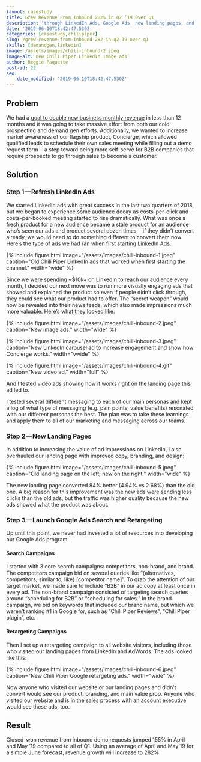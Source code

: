 ```yaml
---
layout: casestudy
title: Grew Revenue From Inbound 282% in Q2 ’19 Over Q1
description: 'through LinkedIn Ads, Google Ads, new landing pages, and more.'
date: '2019-06-10T18:42:47.530Z'
categories: [casestudy,chilipiper]
slug: /grew-revenue-from-inbound-282-in-q2-19-over-q1
skills: [demandgen,linkedin]
image: /assets/images/chili-inbound-2.jpeg
image-alt: new Chili Piper LinkedIn image ads
author: Reggie Paquette
post-id: 22
seo:
    date_modified: '2019-06-10T18:42:47.530Z'
---
```


## Problem

We had a [goal to double new business monthly revenue](/created-a-forecast-model-to-double-customer-acquisition-growth) in less than 12 months and it was going to take massive effort from both our cold prospecting and demand gen efforts. Additionally, we wanted to increase market awareness of our flagship product, Concierge, which allowed qualified leads to schedule their own sales meeting while filling out a demo request form — a step toward being more self-serve for B2B companies that require prospects to go through sales to become a customer.

## Solution

### Step 1 — Refresh LinkedIn Ads

We started LinkedIn ads with great success in the last two quarters of 2018, but we began to experience some audience decay as costs-per-click and costs-per-booked meeting started to rise dramatically. What was once a fresh product for a new audience became a stale product for an audience who’s seen our ads and product several dozen times — if they didn’t convert already, we would need to do something different to convert them now. Here’s the type of ads we had ran when first starting LinkedIn Ads:

{% include figure.html image="/assets/images/chili-inbound-1.jpeg" caption="Old Chili Piper LinkedIn ads that worked when first starting the channel." width="wide" %}

Since we were spending ~$10k+ on LinkedIn to reach our audience every month, I decided our next move was to run more visually engaging ads that showed and explained the product so even if people didn’t click through, they could see what our product had to offer. The “secret weapon” would now be revealed into their news feeds, which also made impressions much more valuable. Here’s what they looked like:

{% include figure.html image="/assets/images/chili-inbound-2.jpeg" caption="New image ads." width="wide" %}

{% include figure.html image="/assets/images/chili-inbound-3.jpeg" caption="New LinkedIn carousel ad to increase engagement and show how Concierge works." width="vwide" %}

{% include figure.html image="/assets/images/chili-inbound-4.gif" caption="New video ad." width="full" %}

And I tested video ads showing how it works right on the landing page this ad led to.

I tested several different messaging to each of our main personas and kept a log of what type of messaging (e.g. pain points, value benefits) resonated with our different personas the best. The plan was to take these learnings and apply them to all of our marketing and messaging across our teams.

### Step 2 — New Landing Pages

In addition to increasing the value of ad impressions on LinkedIn, I also overhauled our landing page with improved copy, branding, and design:

{% include figure.html image="/assets/images/chili-inbound-5.jpeg" caption="Old landing page on the left; new on the right." width="wide" %}

The new landing page converted 84% better (4.94% vs 2.68%) than the old one. A big reason for this improvement was the new ads were sending less clicks than the old ads, but the traffic was higher quality because the new ads showed what the product was about.

### Step 3 — Launch Google Ads Search and Retargeting

Up until this point, we never had invested a lot of resources into developing our Google Ads program.

#### Search Campaigns

I started with 3 core search campaigns: competitors, non-brand, and brand. The competitors campaign bid on several queries like “{alternatives, competitors, similar to, like} \[competitor name\]”. To grab the attention of our target market, we made sure to include “B2B” in our ad copy at least once in every ad. The non-brand campaign consisted of targeting search queries around “scheduling for B2B” or “scheduling for sales.” In the brand campaign, we bid on keywords that included our brand name, but which we weren’t ranking #1 in Google for, such as “Chili Piper Reviews”, “Chili Piper plugin”, etc.

#### Retargeting Campaigns

Then I set up a retargeting campaign to all website visitors, including those who visited our landing pages from LinkedIn and AdWords. The ads looked like this:

{% include figure.html image="/assets/images/chili-inbound-6.jpeg" caption="New Chili Piper Google retargeting ads." width="wide" %}

Now anyone who visited our website or our landing pages and didn’t convert would see our product, branding, and main value prop. Anyone who visited our website and is in the sales process with an account executive would see these ads, too.

## Result

Closed-won revenue from inbound demo requests jumped 155% in April and May ’19 compared to all of Q1. Using an average of April and May’19 for a simple June forecast, revenue growth will increase to 282%.